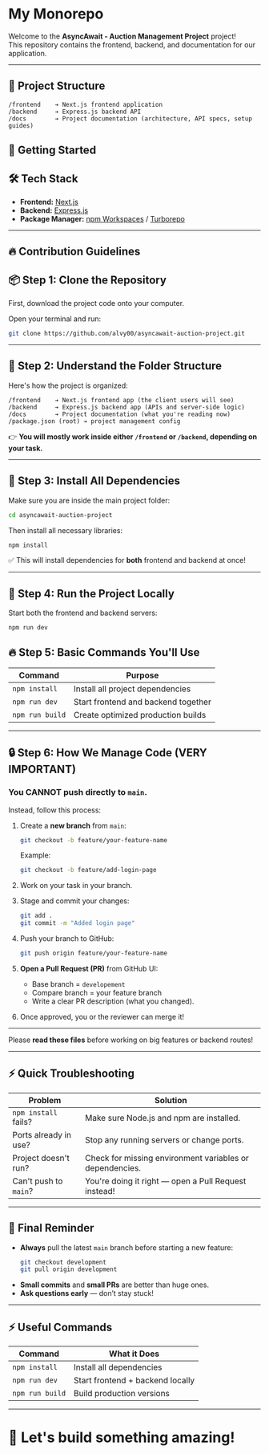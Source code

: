 # My Monorepo

Welcome to the **AsyncAwait - Auction Management Project** project!  
This repository contains the frontend, backend, and documentation for our application.

---

## 📂 Project Structure

```
/frontend    ➔ Next.js frontend application
/backend     ➔ Express.js backend API
/docs        ➔ Project documentation (architecture, API specs, setup guides)
```


## 🚀 Getting Started

## 🛠 Tech Stack

- **Frontend:** [Next.js](https://nextjs.org/)
- **Backend:** [Express.js](https://expressjs.com/)
- **Package Manager:** [npm Workspaces](https://docs.npmjs.com/cli/v8/using-npm/workspaces) / [Turborepo](https://turbo.build/)

---

## 🔥 Contribution Guidelines

## 📦 Step 1: Clone the Repository

First, download the project code onto your computer.

Open your terminal and run:

```bash
git clone https://github.com/alvy00/asyncawait-auction-project.git
```

---

## 📂 Step 2: Understand the Folder Structure

Here's how the project is organized:

```
/frontend    ➔ Next.js frontend app (the client users will see)
/backend     ➔ Express.js backend app (APIs and server-side logic)
/docs        ➔ Project documentation (what you're reading now)
/package.json (root) ➔ project management config
```

👉 **You will mostly work inside either `/frontend` or `/backend`, depending on your task.**

---

## 🧹 Step 3: Install All Dependencies

Make sure you are inside the main project folder:

```bash
cd asyncawait-auction-project
```

Then install all necessary libraries:

```bash
npm install
```

✅ This will install dependencies for **both** frontend and backend at once!

---

## 🚀 Step 4: Run the Project Locally

Start both the frontend and backend servers:

```bash
npm run dev
```


## 🔥 Step 5: Basic Commands You'll Use

| Command             | Purpose                                 |
|---------------------|-----------------------------------------|
| `npm install`        | Install all project dependencies       |
| `npm run dev`        | Start frontend and backend together    |
| `npm run build`      | Create optimized production builds     |

---

## 🔒 Step 6: How We Manage Code (VERY IMPORTANT)

### You CANNOT push directly to `main`.  
Instead, follow this process:

1. Create a **new branch** from `main`:
   ```bash
   git checkout -b feature/your-feature-name
   ```
   Example:
   ```bash
   git checkout -b feature/add-login-page
   ```

2. Work on your task in your branch.

3. Stage and commit your changes:
   ```bash
   git add .
   git commit -m "Added login page"
   ```

4. Push your branch to GitHub:
   ```bash
   git push origin feature/your-feature-name
   ```

5. **Open a Pull Request (PR)** from GitHub UI:
   - Base branch = `developement`
   - Compare branch = your feature branch
   - Write a clear PR description (what you changed).

6. Once approved, you or the reviewer can merge it!

---

Please **read these files** before working on big features or backend routes!

---

## ⚡ Quick Troubleshooting

| Problem                          | Solution |
|----------------------------------|----------|
| `npm install` fails?             | Make sure Node.js and npm are installed. |
| Ports already in use?            | Stop any running servers or change ports. |
| Project doesn't run?             | Check for missing environment variables or dependencies. |
| Can't push to `main`?            | You're doing it right — open a Pull Request instead! |

---

## 🎯 Final Reminder

- **Always** pull the latest `main` branch before starting a new feature:
  ```bash
  git checkout development
  git pull origin development
  ```
- **Small commits** and **small PRs** are better than huge ones.
- **Ask questions early** — don’t stay stuck!

---


## ⚡ Useful Commands

| Command           | What it Does                     |
| ----------------- | --------------------------------- |
| `npm install`      | Install all dependencies         |
| `npm run dev`      | Start frontend + backend locally |
| `npm run build`    | Build production versions        |

---

# 🎯 Let's build something amazing!

